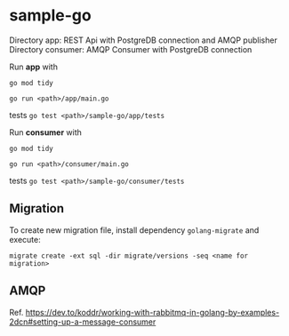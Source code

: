 # sample-go

Directory app: REST Api with PostgreDB connection and AMQP publisher
Directory consumer: AMQP Consumer with PostgreDB connection

Run **app** with

`go mod tidy`

`go run <path>/app/main.go`

tests `go test <path>/sample-go/app/tests`


Run **consumer** with

`go mod tidy`

`go run <path>/consumer/main.go`

tests `go test <path>/sample-go/consumer/tests`

## Migration
To create new migration file, install dependency `golang-migrate` and execute:

`migrate create -ext sql -dir migrate/versions -seq <name for migration>`

## AMQP
Ref. https://dev.to/koddr/working-with-rabbitmq-in-golang-by-examples-2dcn#setting-up-a-message-consumer